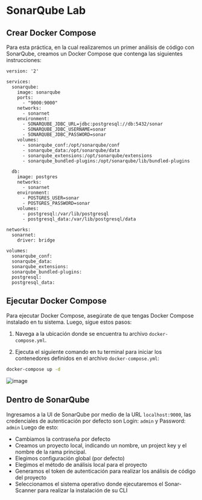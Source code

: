 # SonarQube Lab

## Crear Docker Compose

Para esta práctica, en la cual realizaremos un primer análisis de código con SonarQube, creamos un Docker Compose que contenga las siguientes instrucciones:

```
version: '2'

services:
  sonarqube:
    image: sonarqube
    ports:
      - "9000:9000"
    networks:
      - sonarnet
    environment:
      - SONARQUBE_JDBC_URL=jdbc:postgresql://db:5432/sonar
      - SONARQUBE_JDBC_USERNAME=sonar
      - SONARQUBE_JDBC_PASSWORD=sonar
    volumes:
      - sonarqube_conf:/opt/sonarqube/conf
      - sonarqube_data:/opt/sonarqube/data
      - sonarqube_extensions:/opt/sonarqube/extensions
      - sonarqube_bundled-plugins:/opt/sonarqube/lib/bundled-plugins

  db:
    image: postgres
    networks:
      - sonarnet
    environment:
      - POSTGRES_USER=sonar
      - POSTGRES_PASSWORD=sonar
    volumes:
      - postgresql:/var/lib/postgresql
      - postgresql_data:/var/lib/postgresql/data

networks:
  sonarnet:
    driver: bridge

volumes:
  sonarqube_conf:
  sonarqube_data:
  sonarqube_extensions:
  sonarqube_bundled-plugins:
  postgresql:
  postgresql_data:

```

## Ejecutar Docker Compose

Para ejecutar Docker Compose, asegúrate de que tengas Docker Compose instalado en tu sistema. Luego, sigue estos pasos:

1. Navega a la ubicación donde se encuentra tu archivo `docker-compose.yml`.

2. Ejecuta el siguiente comando en tu terminal para iniciar los contenedores definidos en el archivo `docker-compose.yml`:

```bash
docker-compose up -d
```
![image](https://github.com/santiagoarevalo/sonarqube-lab/assets/71450411/290a92ca-0b6c-4564-9444-86d956ff9221)

## Dentro de SonarQube
Ingresamos a la UI de SonarQube por medio de la URL `localhost:9000`, las credenciales de autenticación por defecto son Login: `admin` y Password: `admin`
Luego de esto:
- Cambiamos la contraseña por defecto
- Creamos un proyecto local, indicando un nombre, un project key y el nombre de la rama principal.
- Elegimos configuración global (por defecto)
- Elegimos el método de análisis local para el proyecto
- Generamos el token de autenticación para realizar los análisis de código del proyecto
- Seleccionamos el sistema operativo donde ejecutaremos el Sonar-Scanner para realizar la instalación de su CLI






